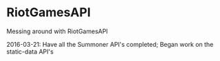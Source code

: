 # RiotGamesAPI
Messing around with RiotGamesAPI

2016-03-21: Have all the Summoner API's completed; Began work on the static-data API's
